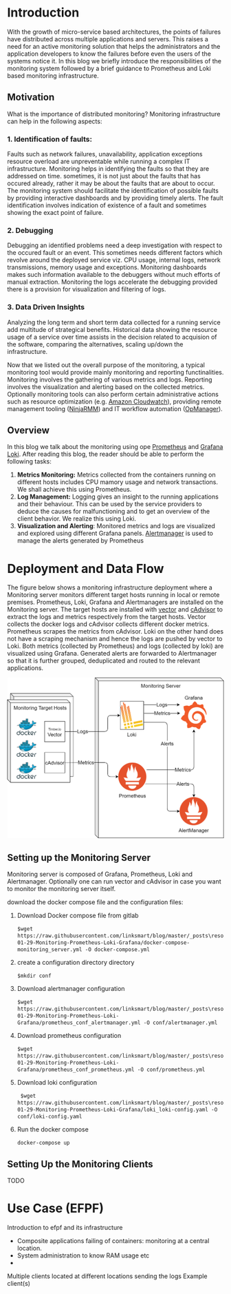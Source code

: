 # Introduction
With the growth of micro-service based architectures, the points of failures have distributed across multiple applications and servers. This raises a need for an active monitoring solution that helps the administrators and the application developers to know the failures before even the users of the systems notice it. In this blog we briefly introduce the responsibilities of the monitoring system followed by a brief guidance to Prometheus and Loki based monitoring infrastructure.


## Motivation

 What is the importance of distributed monitoring?
Monitoring infrastructure can help in the following aspects:
### 1. Identification of faults: 
Faults such as network failures, unavailability, application exceptions resource overload are unpreventable while running a complex IT infrastructure. Monitoring helps in identifying the faults so that they are addressed on time. sometimes, it is not just about the faults that has occured already, rather it may be about the faults that are about to occur. The monitoring system should facilitate the identification of possible faults by providing interactive dashboards and by providing timely alerts. The fault identification involves indication of existence of a fault and sometimes showing the exact point of failure. 
### 2. Debugging
Debugging an identified problems need a deep investigation with respect to the occured fault or an event. This sometimes needs different factors which revolve around the deployed service viz. CPU usage, internal logs, network transmissions, memory usage  and exceptions. Monitoring dashboards makes such information available to the debuggers without much efforts of manual extraction. Monitoring the logs accelerate the debugging provided there is a provision for visualization and filtering of logs.
### 3. Data Driven Insights
Analyzing the long term and short term data collected for a running service add multitude of strategical benefits. Historical data showing the resource usage of a service over time assists in the decision related to acquision of the software, comparing the alternatives, scaling up/down the infrastructure. 

Now that we listed out the overall purpose of the monitoring, a typical monitoring tool would provide mainly monitoring and reporting functinalities. Monitoring involves the gathering of various metrics and logs. Reporting involves the visualization and alerting based on the collected metrics. 
Optionally monitoring tools can also perform certain administrative actions such as resource optimization (e.g. [Amazon Cloudwatch](https://aws.amazon.com/cloudwatch/)), providing remote management tooling ([NinjaRMM](https://www.ninjarmm.com/)) and IT workflow automation ([OpManager](https://www.manageengine.com/network-monitoring/)).
## Overview
In this blog we talk about the monitoring using ope [Prometheus](https://prometheus.io/) and [Grafana Loki](https://grafana.com/oss/loki/). 
After reading this blog, the reader should be able to perform the following tasks:
1. **Metrics Monitoring:** Metrics collected from the containers running on different hosts includes CPU mamory usage and network transactions. We shall achieve this using Prometheus. 
2. **Log Management:** Logging gives an insight to the running applications and their behaviour. This can be used by the service providers to deduce the causes for malfunctioning and to get an overview of the client behavior. We realize this using Loki.
3. **Visualization and Alerting**: Monitored metrics and logs are visualized and explored using different Grafana panels. [Alertmanager](https://prometheus.io/docs/alerting/latest/alertmanager/) is used to manage the alerts generated by Prometheus
# Deployment and Data Flow
The figure below shows a monitoring infrastructure deployment where a Monitoring server monitors different target hosts running in local or remote premises. Prometheus, Loki, Grafana and Alertmanagers are installed on the Monitoring server. The target hosts are installed with [vector](https://github.com/timberio/vector) and [cAdvisor](https://github.com/google/cadvisor) to extract the logs and metrics respectively from the target hosts. Vector collects the docker logs and cAdvisor collects different docker metrics. Prometheus scrapes the metrics from cAdvisor. Loki on the other hand does not have a scraping mechanism and hence the logs are pushed by vector to Loki. Both metrics (collected by Prometheus) and logs (collected by loki) are visualized using Grafana. Generated alerts are forwarded to Alertmanager so that it is further grouped, deduplicated and routed to the relevant applications.

![The deployment and data flow](./resources/2020-01-29-Monitoring-Prometheus-Loki-Grafana/monitoring.png)



## Setting up the Monitoring Server

Monitoring server is composed of Grafana, Prometheus, Loki and Alertmanager. Optionally one can run vector and cAdvisor in case you want to monitor the monitoring server itself.

download the docker compose file and the configuration files:
1. Download Docker compose file from gitlab
    ```
    $wget  https://raw.githubusercontent.com/linksmart/blog/master/_posts\resources\2020-01-29-Monitoring-Prometheus-Loki-Grafana/docker-compose-monitoring_server.yml -O docker-compose.yml
    ```
2. create a configuration directory directory
    ```
    $mkdir conf
    ```
3. Download alertmanager configuration
    ```
    $wget https://raw.githubusercontent.com/linksmart/blog/master/_posts\resources\2020-01-29-Monitoring-Prometheus-Loki-Grafana/prometheus_conf_alertmanager.yml -O conf/alertmanager.yml
    ```
4. Download prometheus configuration
    ```
    $wget https://raw.githubusercontent.com/linksmart/blog/master/_posts\resources\2020-01-29-Monitoring-Prometheus-Loki-Grafana/prometheus_conf_prometheus.yml -O conf/prometheus.yml
    ```
5. Download loki configuration
   ```
    $wget https://raw.githubusercontent.com/linksmart/blog/master/_posts\resources\2020-01-29-Monitoring-Prometheus-Loki-Grafana/loki_loki-config.yaml -O conf/loki-config.yaml

    ```
6. Run the docker compose
    ```
    docker-compose up
    ```
## Setting Up the Monitoring Clients
TODO
# Use Case (EFPF)
Introduction to efpf and its infrastructure
- Composite applications failing of containers: monitoring at a central location.
- System administration to know RAM usage etc
- 

Multiple clients located at different locations sending the logs
Example client(s)




